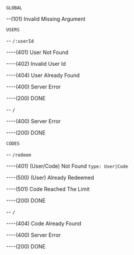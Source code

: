 `GLOBAL`

--(101) Invalid Missing Argument

`USERS`

-- `/:userId`

----(401) User Not Found

----(402) Invalid User Id

----(404) User Already Found

----(400) Server Error

----(200) DONE


-- `/`

----(400) Server Error

----(200) DONE




`CODES`

-- `/redeem`

----(401) (User/Code) Not Found `type: User|Code`

----(500) (User) Already Redeemed

----(501) Code Reached The Limit

----(200) DONE

-- `/`

----(404) Code Already Found

----(400) Server Error

----(200) DONE
